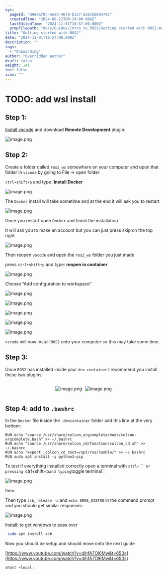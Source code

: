 ```yaml
---
sys:
  pageId: "89e0a78c-4e2b-4070-b327-d28cb0694742"
  createdTime: "2024-08-21T00:24:00.000Z"
  lastEditedTime: "2024-11-01T18:57:00.000Z"
  propFilepath: "docs/Guides/intro_to_ROS2/Getting started with ROS2.md"
title: "Getting started with ROS2"
date: "2024-11-01T18:57:00.000Z"
description: ""
tags:
  - "Onboarding"
author: "Overridden author"
draft: false
weight: 141
toc: false
icon: ""
---
```


# TODO: add wsl install

## Step 1:

[Install vscode](https://code.visualstudio.com/download) and download **Remote Development** plugin:

![image.png](https://prod-files-secure.s3.us-west-2.amazonaws.com/d518164a-d88e-44d1-a4ee-3adb3bd8bce0/efb52993-1881-4a40-b95e-6f020334f022/image.png?X-Amz-Algorithm=AWS4-HMAC-SHA256&X-Amz-Content-Sha256=UNSIGNED-PAYLOAD&X-Amz-Credential=ASIAZI2LB466YE5KR5K3%2F20250316%2Fus-west-2%2Fs3%2Faws4_request&X-Amz-Date=20250316T210223Z&X-Amz-Expires=3600&X-Amz-Security-Token=IQoJb3JpZ2luX2VjENz%2F%2F%2F%2F%2F%2F%2F%2F%2F%2FwEaCXVzLXdlc3QtMiJIMEYCIQD1llGl8fcz%2BfiEuY3jaDb1IyyTsN3FNw76vZCcvJR03wIhAKfpOldnJ5ANgPIQMTxHUawSEB%2B%2BxiffAla1sNPZwRoOKv8DCDUQABoMNjM3NDIzMTgzODA1IgwXc1w3LrW8gsi70gIq3AMemm%2FtHGfGzoPurpv9Xy95CYLoNmnBMxxflCbp8ArL0v5ilOCkrXdovHfH0GzsCdQkzeLCg21XWJZdroyRILR1%2BrV0o772buSRWcpLjh33Xxe3LMbY%2FcRpvPizp3HmADDUeZPwYAKNeTcjxT%2BtV3VVWE%2BZXWeKYJQv5kdqkze3l%2Fhx1eaqcQ2iQTD6x1LOap0sKbo7Q41NOx2yaoM7Mid7h2IHFmVGDZcrRlG4rUVmzyUbr4IXpiWro0epyss659Wibt3Y72ypChFFcH0SxWN60g0%2ByUwPotHsA4r7RLwKSNtO8GccDfIWndQVYKskmgYuz181SmxLjGC71c9sao9Mbxwp75yh1U8%2BX9IUdh6TbwZk%2BP5sHaLCJWzMsItjUGMkio8I4jx0Nax3zw2xnd3Dyn6NmztwY8ZyOcwDv3KVngiPKeaBeejcva5w0Toa%2BsL3ZBEVXRdi3XiTUQSIJuQPM9mRNW%2B%2B8WzG1M186t4BGwSDZJbMedUwAv5%2FWpvieOui9U6Zl2hERjw%2FY3q%2BBQIr6UtmHCeRQp54qklhKhKhk5bLKGZUn4UEhb2Z%2B0b7M9ss7Pgpvad2q3T6t%2BSUwKB%2FJjda2mvapHGloHypIGdo94I3XMJsb%2BwGLp%2FmlTDR3Ny%2BBjqkAVtWmgE8ZaEe28sl8XZB%2B2N3j4zDvDrynVFj5BUS3CrlWqQaFRZhF7BZawVgxzIT7JdhWPdX2Qq4HDm9z6VUL8FLg4GMZQRcarWQ%2BzKETFSnE0EdvOLPuFu%2BoWyJYNc7bWQunF192JeuZwbNMavqh1nA2vXGI9CGU5dmpjKmfxbqFt%2FAKG0bf43mWF82JpVRLiVb22l%2B6y5Y1OlQqhbRcCiflvQ2&X-Amz-Signature=defb6cefa73a916cc01b571a8834979e2554f0e2cc380b401d0ae20c4d7e1ae0&X-Amz-SignedHeaders=host&x-id=GetObject)

## Step 2:

Create a folder called `ros2_ws` somewhere on your computer and open that folder in `vscode` by going to File → open folder 

`ctrl+shift+p` and type: **Install Docker**

![image.png](https://prod-files-secure.s3.us-west-2.amazonaws.com/d518164a-d88e-44d1-a4ee-3adb3bd8bce0/2269dc0e-1cd5-47ff-bceb-c04ad9b2eab0/image.png?X-Amz-Algorithm=AWS4-HMAC-SHA256&X-Amz-Content-Sha256=UNSIGNED-PAYLOAD&X-Amz-Credential=ASIAZI2LB466YE5KR5K3%2F20250316%2Fus-west-2%2Fs3%2Faws4_request&X-Amz-Date=20250316T210223Z&X-Amz-Expires=3600&X-Amz-Security-Token=IQoJb3JpZ2luX2VjENz%2F%2F%2F%2F%2F%2F%2F%2F%2F%2FwEaCXVzLXdlc3QtMiJIMEYCIQD1llGl8fcz%2BfiEuY3jaDb1IyyTsN3FNw76vZCcvJR03wIhAKfpOldnJ5ANgPIQMTxHUawSEB%2B%2BxiffAla1sNPZwRoOKv8DCDUQABoMNjM3NDIzMTgzODA1IgwXc1w3LrW8gsi70gIq3AMemm%2FtHGfGzoPurpv9Xy95CYLoNmnBMxxflCbp8ArL0v5ilOCkrXdovHfH0GzsCdQkzeLCg21XWJZdroyRILR1%2BrV0o772buSRWcpLjh33Xxe3LMbY%2FcRpvPizp3HmADDUeZPwYAKNeTcjxT%2BtV3VVWE%2BZXWeKYJQv5kdqkze3l%2Fhx1eaqcQ2iQTD6x1LOap0sKbo7Q41NOx2yaoM7Mid7h2IHFmVGDZcrRlG4rUVmzyUbr4IXpiWro0epyss659Wibt3Y72ypChFFcH0SxWN60g0%2ByUwPotHsA4r7RLwKSNtO8GccDfIWndQVYKskmgYuz181SmxLjGC71c9sao9Mbxwp75yh1U8%2BX9IUdh6TbwZk%2BP5sHaLCJWzMsItjUGMkio8I4jx0Nax3zw2xnd3Dyn6NmztwY8ZyOcwDv3KVngiPKeaBeejcva5w0Toa%2BsL3ZBEVXRdi3XiTUQSIJuQPM9mRNW%2B%2B8WzG1M186t4BGwSDZJbMedUwAv5%2FWpvieOui9U6Zl2hERjw%2FY3q%2BBQIr6UtmHCeRQp54qklhKhKhk5bLKGZUn4UEhb2Z%2B0b7M9ss7Pgpvad2q3T6t%2BSUwKB%2FJjda2mvapHGloHypIGdo94I3XMJsb%2BwGLp%2FmlTDR3Ny%2BBjqkAVtWmgE8ZaEe28sl8XZB%2B2N3j4zDvDrynVFj5BUS3CrlWqQaFRZhF7BZawVgxzIT7JdhWPdX2Qq4HDm9z6VUL8FLg4GMZQRcarWQ%2BzKETFSnE0EdvOLPuFu%2BoWyJYNc7bWQunF192JeuZwbNMavqh1nA2vXGI9CGU5dmpjKmfxbqFt%2FAKG0bf43mWF82JpVRLiVb22l%2B6y5Y1OlQqhbRcCiflvQ2&X-Amz-Signature=66f9c295ab3f588f9bb1c5fbce08a3481be4f49b1401ff5069a5723fdc82402e&X-Amz-SignedHeaders=host&x-id=GetObject)

The `Docker` install will take sometime and at the end it will ask you to restart

![image.png](https://prod-files-secure.s3.us-west-2.amazonaws.com/d518164a-d88e-44d1-a4ee-3adb3bd8bce0/ed233f78-be33-4b1f-b89c-9c346c0e961e/image.png?X-Amz-Algorithm=AWS4-HMAC-SHA256&X-Amz-Content-Sha256=UNSIGNED-PAYLOAD&X-Amz-Credential=ASIAZI2LB466YE5KR5K3%2F20250316%2Fus-west-2%2Fs3%2Faws4_request&X-Amz-Date=20250316T210223Z&X-Amz-Expires=3600&X-Amz-Security-Token=IQoJb3JpZ2luX2VjENz%2F%2F%2F%2F%2F%2F%2F%2F%2F%2FwEaCXVzLXdlc3QtMiJIMEYCIQD1llGl8fcz%2BfiEuY3jaDb1IyyTsN3FNw76vZCcvJR03wIhAKfpOldnJ5ANgPIQMTxHUawSEB%2B%2BxiffAla1sNPZwRoOKv8DCDUQABoMNjM3NDIzMTgzODA1IgwXc1w3LrW8gsi70gIq3AMemm%2FtHGfGzoPurpv9Xy95CYLoNmnBMxxflCbp8ArL0v5ilOCkrXdovHfH0GzsCdQkzeLCg21XWJZdroyRILR1%2BrV0o772buSRWcpLjh33Xxe3LMbY%2FcRpvPizp3HmADDUeZPwYAKNeTcjxT%2BtV3VVWE%2BZXWeKYJQv5kdqkze3l%2Fhx1eaqcQ2iQTD6x1LOap0sKbo7Q41NOx2yaoM7Mid7h2IHFmVGDZcrRlG4rUVmzyUbr4IXpiWro0epyss659Wibt3Y72ypChFFcH0SxWN60g0%2ByUwPotHsA4r7RLwKSNtO8GccDfIWndQVYKskmgYuz181SmxLjGC71c9sao9Mbxwp75yh1U8%2BX9IUdh6TbwZk%2BP5sHaLCJWzMsItjUGMkio8I4jx0Nax3zw2xnd3Dyn6NmztwY8ZyOcwDv3KVngiPKeaBeejcva5w0Toa%2BsL3ZBEVXRdi3XiTUQSIJuQPM9mRNW%2B%2B8WzG1M186t4BGwSDZJbMedUwAv5%2FWpvieOui9U6Zl2hERjw%2FY3q%2BBQIr6UtmHCeRQp54qklhKhKhk5bLKGZUn4UEhb2Z%2B0b7M9ss7Pgpvad2q3T6t%2BSUwKB%2FJjda2mvapHGloHypIGdo94I3XMJsb%2BwGLp%2FmlTDR3Ny%2BBjqkAVtWmgE8ZaEe28sl8XZB%2B2N3j4zDvDrynVFj5BUS3CrlWqQaFRZhF7BZawVgxzIT7JdhWPdX2Qq4HDm9z6VUL8FLg4GMZQRcarWQ%2BzKETFSnE0EdvOLPuFu%2BoWyJYNc7bWQunF192JeuZwbNMavqh1nA2vXGI9CGU5dmpjKmfxbqFt%2FAKG0bf43mWF82JpVRLiVb22l%2B6y5Y1OlQqhbRcCiflvQ2&X-Amz-Signature=5a648e2b77e040c155d264e70484aba3303de645405aacdda9978ccfbbd3dc92&X-Amz-SignedHeaders=host&x-id=GetObject)

Once you restart open `Docker` and finish the installation

It will ask you to make an account but you can just press skip on the top right

![image.png](https://prod-files-secure.s3.us-west-2.amazonaws.com/d518164a-d88e-44d1-a4ee-3adb3bd8bce0/21010ad9-1659-4fd9-9f59-9932a09b2a3d/image.png?X-Amz-Algorithm=AWS4-HMAC-SHA256&X-Amz-Content-Sha256=UNSIGNED-PAYLOAD&X-Amz-Credential=ASIAZI2LB466YE5KR5K3%2F20250316%2Fus-west-2%2Fs3%2Faws4_request&X-Amz-Date=20250316T210223Z&X-Amz-Expires=3600&X-Amz-Security-Token=IQoJb3JpZ2luX2VjENz%2F%2F%2F%2F%2F%2F%2F%2F%2F%2FwEaCXVzLXdlc3QtMiJIMEYCIQD1llGl8fcz%2BfiEuY3jaDb1IyyTsN3FNw76vZCcvJR03wIhAKfpOldnJ5ANgPIQMTxHUawSEB%2B%2BxiffAla1sNPZwRoOKv8DCDUQABoMNjM3NDIzMTgzODA1IgwXc1w3LrW8gsi70gIq3AMemm%2FtHGfGzoPurpv9Xy95CYLoNmnBMxxflCbp8ArL0v5ilOCkrXdovHfH0GzsCdQkzeLCg21XWJZdroyRILR1%2BrV0o772buSRWcpLjh33Xxe3LMbY%2FcRpvPizp3HmADDUeZPwYAKNeTcjxT%2BtV3VVWE%2BZXWeKYJQv5kdqkze3l%2Fhx1eaqcQ2iQTD6x1LOap0sKbo7Q41NOx2yaoM7Mid7h2IHFmVGDZcrRlG4rUVmzyUbr4IXpiWro0epyss659Wibt3Y72ypChFFcH0SxWN60g0%2ByUwPotHsA4r7RLwKSNtO8GccDfIWndQVYKskmgYuz181SmxLjGC71c9sao9Mbxwp75yh1U8%2BX9IUdh6TbwZk%2BP5sHaLCJWzMsItjUGMkio8I4jx0Nax3zw2xnd3Dyn6NmztwY8ZyOcwDv3KVngiPKeaBeejcva5w0Toa%2BsL3ZBEVXRdi3XiTUQSIJuQPM9mRNW%2B%2B8WzG1M186t4BGwSDZJbMedUwAv5%2FWpvieOui9U6Zl2hERjw%2FY3q%2BBQIr6UtmHCeRQp54qklhKhKhk5bLKGZUn4UEhb2Z%2B0b7M9ss7Pgpvad2q3T6t%2BSUwKB%2FJjda2mvapHGloHypIGdo94I3XMJsb%2BwGLp%2FmlTDR3Ny%2BBjqkAVtWmgE8ZaEe28sl8XZB%2B2N3j4zDvDrynVFj5BUS3CrlWqQaFRZhF7BZawVgxzIT7JdhWPdX2Qq4HDm9z6VUL8FLg4GMZQRcarWQ%2BzKETFSnE0EdvOLPuFu%2BoWyJYNc7bWQunF192JeuZwbNMavqh1nA2vXGI9CGU5dmpjKmfxbqFt%2FAKG0bf43mWF82JpVRLiVb22l%2B6y5Y1OlQqhbRcCiflvQ2&X-Amz-Signature=b9b21c8cd613a522b40479e066dcc7f319891fb1866c644fe29e1a919d227637&X-Amz-SignedHeaders=host&x-id=GetObject)

Then reopen `vscode` and open the `ros2_ws` folder you just made

press `ctrl+shift+p` and type: **reopen in container**

![image.png](https://prod-files-secure.s3.us-west-2.amazonaws.com/d518164a-d88e-44d1-a4ee-3adb3bd8bce0/4e93b8c2-41ad-488c-8095-c74205196118/image.png?X-Amz-Algorithm=AWS4-HMAC-SHA256&X-Amz-Content-Sha256=UNSIGNED-PAYLOAD&X-Amz-Credential=ASIAZI2LB466YE5KR5K3%2F20250316%2Fus-west-2%2Fs3%2Faws4_request&X-Amz-Date=20250316T210223Z&X-Amz-Expires=3600&X-Amz-Security-Token=IQoJb3JpZ2luX2VjENz%2F%2F%2F%2F%2F%2F%2F%2F%2F%2FwEaCXVzLXdlc3QtMiJIMEYCIQD1llGl8fcz%2BfiEuY3jaDb1IyyTsN3FNw76vZCcvJR03wIhAKfpOldnJ5ANgPIQMTxHUawSEB%2B%2BxiffAla1sNPZwRoOKv8DCDUQABoMNjM3NDIzMTgzODA1IgwXc1w3LrW8gsi70gIq3AMemm%2FtHGfGzoPurpv9Xy95CYLoNmnBMxxflCbp8ArL0v5ilOCkrXdovHfH0GzsCdQkzeLCg21XWJZdroyRILR1%2BrV0o772buSRWcpLjh33Xxe3LMbY%2FcRpvPizp3HmADDUeZPwYAKNeTcjxT%2BtV3VVWE%2BZXWeKYJQv5kdqkze3l%2Fhx1eaqcQ2iQTD6x1LOap0sKbo7Q41NOx2yaoM7Mid7h2IHFmVGDZcrRlG4rUVmzyUbr4IXpiWro0epyss659Wibt3Y72ypChFFcH0SxWN60g0%2ByUwPotHsA4r7RLwKSNtO8GccDfIWndQVYKskmgYuz181SmxLjGC71c9sao9Mbxwp75yh1U8%2BX9IUdh6TbwZk%2BP5sHaLCJWzMsItjUGMkio8I4jx0Nax3zw2xnd3Dyn6NmztwY8ZyOcwDv3KVngiPKeaBeejcva5w0Toa%2BsL3ZBEVXRdi3XiTUQSIJuQPM9mRNW%2B%2B8WzG1M186t4BGwSDZJbMedUwAv5%2FWpvieOui9U6Zl2hERjw%2FY3q%2BBQIr6UtmHCeRQp54qklhKhKhk5bLKGZUn4UEhb2Z%2B0b7M9ss7Pgpvad2q3T6t%2BSUwKB%2FJjda2mvapHGloHypIGdo94I3XMJsb%2BwGLp%2FmlTDR3Ny%2BBjqkAVtWmgE8ZaEe28sl8XZB%2B2N3j4zDvDrynVFj5BUS3CrlWqQaFRZhF7BZawVgxzIT7JdhWPdX2Qq4HDm9z6VUL8FLg4GMZQRcarWQ%2BzKETFSnE0EdvOLPuFu%2BoWyJYNc7bWQunF192JeuZwbNMavqh1nA2vXGI9CGU5dmpjKmfxbqFt%2FAKG0bf43mWF82JpVRLiVb22l%2B6y5Y1OlQqhbRcCiflvQ2&X-Amz-Signature=638bd3592a18ce3cb820ad0da911a2f66db05b96d6ac65f2c7f7579503d34c57&X-Amz-SignedHeaders=host&x-id=GetObject)

Choose “Add configuration to workspace”

![image.png](https://prod-files-secure.s3.us-west-2.amazonaws.com/d518164a-d88e-44d1-a4ee-3adb3bd8bce0/9560b282-5060-4989-ba37-97e7b2c22476/image.png?X-Amz-Algorithm=AWS4-HMAC-SHA256&X-Amz-Content-Sha256=UNSIGNED-PAYLOAD&X-Amz-Credential=ASIAZI2LB466YE5KR5K3%2F20250316%2Fus-west-2%2Fs3%2Faws4_request&X-Amz-Date=20250316T210223Z&X-Amz-Expires=3600&X-Amz-Security-Token=IQoJb3JpZ2luX2VjENz%2F%2F%2F%2F%2F%2F%2F%2F%2F%2FwEaCXVzLXdlc3QtMiJIMEYCIQD1llGl8fcz%2BfiEuY3jaDb1IyyTsN3FNw76vZCcvJR03wIhAKfpOldnJ5ANgPIQMTxHUawSEB%2B%2BxiffAla1sNPZwRoOKv8DCDUQABoMNjM3NDIzMTgzODA1IgwXc1w3LrW8gsi70gIq3AMemm%2FtHGfGzoPurpv9Xy95CYLoNmnBMxxflCbp8ArL0v5ilOCkrXdovHfH0GzsCdQkzeLCg21XWJZdroyRILR1%2BrV0o772buSRWcpLjh33Xxe3LMbY%2FcRpvPizp3HmADDUeZPwYAKNeTcjxT%2BtV3VVWE%2BZXWeKYJQv5kdqkze3l%2Fhx1eaqcQ2iQTD6x1LOap0sKbo7Q41NOx2yaoM7Mid7h2IHFmVGDZcrRlG4rUVmzyUbr4IXpiWro0epyss659Wibt3Y72ypChFFcH0SxWN60g0%2ByUwPotHsA4r7RLwKSNtO8GccDfIWndQVYKskmgYuz181SmxLjGC71c9sao9Mbxwp75yh1U8%2BX9IUdh6TbwZk%2BP5sHaLCJWzMsItjUGMkio8I4jx0Nax3zw2xnd3Dyn6NmztwY8ZyOcwDv3KVngiPKeaBeejcva5w0Toa%2BsL3ZBEVXRdi3XiTUQSIJuQPM9mRNW%2B%2B8WzG1M186t4BGwSDZJbMedUwAv5%2FWpvieOui9U6Zl2hERjw%2FY3q%2BBQIr6UtmHCeRQp54qklhKhKhk5bLKGZUn4UEhb2Z%2B0b7M9ss7Pgpvad2q3T6t%2BSUwKB%2FJjda2mvapHGloHypIGdo94I3XMJsb%2BwGLp%2FmlTDR3Ny%2BBjqkAVtWmgE8ZaEe28sl8XZB%2B2N3j4zDvDrynVFj5BUS3CrlWqQaFRZhF7BZawVgxzIT7JdhWPdX2Qq4HDm9z6VUL8FLg4GMZQRcarWQ%2BzKETFSnE0EdvOLPuFu%2BoWyJYNc7bWQunF192JeuZwbNMavqh1nA2vXGI9CGU5dmpjKmfxbqFt%2FAKG0bf43mWF82JpVRLiVb22l%2B6y5Y1OlQqhbRcCiflvQ2&X-Amz-Signature=578c0f8219903cd415c1943fe6f87c5a15055478ac36a1a228b4a3e47488490a&X-Amz-SignedHeaders=host&x-id=GetObject)

![image.png](https://prod-files-secure.s3.us-west-2.amazonaws.com/d518164a-d88e-44d1-a4ee-3adb3bd8bce0/2ee63f81-886b-48e8-a553-dc6e5eac99e4/image.png?X-Amz-Algorithm=AWS4-HMAC-SHA256&X-Amz-Content-Sha256=UNSIGNED-PAYLOAD&X-Amz-Credential=ASIAZI2LB466YE5KR5K3%2F20250316%2Fus-west-2%2Fs3%2Faws4_request&X-Amz-Date=20250316T210223Z&X-Amz-Expires=3600&X-Amz-Security-Token=IQoJb3JpZ2luX2VjENz%2F%2F%2F%2F%2F%2F%2F%2F%2F%2FwEaCXVzLXdlc3QtMiJIMEYCIQD1llGl8fcz%2BfiEuY3jaDb1IyyTsN3FNw76vZCcvJR03wIhAKfpOldnJ5ANgPIQMTxHUawSEB%2B%2BxiffAla1sNPZwRoOKv8DCDUQABoMNjM3NDIzMTgzODA1IgwXc1w3LrW8gsi70gIq3AMemm%2FtHGfGzoPurpv9Xy95CYLoNmnBMxxflCbp8ArL0v5ilOCkrXdovHfH0GzsCdQkzeLCg21XWJZdroyRILR1%2BrV0o772buSRWcpLjh33Xxe3LMbY%2FcRpvPizp3HmADDUeZPwYAKNeTcjxT%2BtV3VVWE%2BZXWeKYJQv5kdqkze3l%2Fhx1eaqcQ2iQTD6x1LOap0sKbo7Q41NOx2yaoM7Mid7h2IHFmVGDZcrRlG4rUVmzyUbr4IXpiWro0epyss659Wibt3Y72ypChFFcH0SxWN60g0%2ByUwPotHsA4r7RLwKSNtO8GccDfIWndQVYKskmgYuz181SmxLjGC71c9sao9Mbxwp75yh1U8%2BX9IUdh6TbwZk%2BP5sHaLCJWzMsItjUGMkio8I4jx0Nax3zw2xnd3Dyn6NmztwY8ZyOcwDv3KVngiPKeaBeejcva5w0Toa%2BsL3ZBEVXRdi3XiTUQSIJuQPM9mRNW%2B%2B8WzG1M186t4BGwSDZJbMedUwAv5%2FWpvieOui9U6Zl2hERjw%2FY3q%2BBQIr6UtmHCeRQp54qklhKhKhk5bLKGZUn4UEhb2Z%2B0b7M9ss7Pgpvad2q3T6t%2BSUwKB%2FJjda2mvapHGloHypIGdo94I3XMJsb%2BwGLp%2FmlTDR3Ny%2BBjqkAVtWmgE8ZaEe28sl8XZB%2B2N3j4zDvDrynVFj5BUS3CrlWqQaFRZhF7BZawVgxzIT7JdhWPdX2Qq4HDm9z6VUL8FLg4GMZQRcarWQ%2BzKETFSnE0EdvOLPuFu%2BoWyJYNc7bWQunF192JeuZwbNMavqh1nA2vXGI9CGU5dmpjKmfxbqFt%2FAKG0bf43mWF82JpVRLiVb22l%2B6y5Y1OlQqhbRcCiflvQ2&X-Amz-Signature=850939c2d3f48b4a35f3ae85f99f925bee66489574e6382f3d4d5d701fbd31de&X-Amz-SignedHeaders=host&x-id=GetObject)

![image.png](https://prod-files-secure.s3.us-west-2.amazonaws.com/d518164a-d88e-44d1-a4ee-3adb3bd8bce0/ae1580b2-b048-407e-aed9-b584224a7a04/image.png?X-Amz-Algorithm=AWS4-HMAC-SHA256&X-Amz-Content-Sha256=UNSIGNED-PAYLOAD&X-Amz-Credential=ASIAZI2LB466YE5KR5K3%2F20250316%2Fus-west-2%2Fs3%2Faws4_request&X-Amz-Date=20250316T210223Z&X-Amz-Expires=3600&X-Amz-Security-Token=IQoJb3JpZ2luX2VjENz%2F%2F%2F%2F%2F%2F%2F%2F%2F%2FwEaCXVzLXdlc3QtMiJIMEYCIQD1llGl8fcz%2BfiEuY3jaDb1IyyTsN3FNw76vZCcvJR03wIhAKfpOldnJ5ANgPIQMTxHUawSEB%2B%2BxiffAla1sNPZwRoOKv8DCDUQABoMNjM3NDIzMTgzODA1IgwXc1w3LrW8gsi70gIq3AMemm%2FtHGfGzoPurpv9Xy95CYLoNmnBMxxflCbp8ArL0v5ilOCkrXdovHfH0GzsCdQkzeLCg21XWJZdroyRILR1%2BrV0o772buSRWcpLjh33Xxe3LMbY%2FcRpvPizp3HmADDUeZPwYAKNeTcjxT%2BtV3VVWE%2BZXWeKYJQv5kdqkze3l%2Fhx1eaqcQ2iQTD6x1LOap0sKbo7Q41NOx2yaoM7Mid7h2IHFmVGDZcrRlG4rUVmzyUbr4IXpiWro0epyss659Wibt3Y72ypChFFcH0SxWN60g0%2ByUwPotHsA4r7RLwKSNtO8GccDfIWndQVYKskmgYuz181SmxLjGC71c9sao9Mbxwp75yh1U8%2BX9IUdh6TbwZk%2BP5sHaLCJWzMsItjUGMkio8I4jx0Nax3zw2xnd3Dyn6NmztwY8ZyOcwDv3KVngiPKeaBeejcva5w0Toa%2BsL3ZBEVXRdi3XiTUQSIJuQPM9mRNW%2B%2B8WzG1M186t4BGwSDZJbMedUwAv5%2FWpvieOui9U6Zl2hERjw%2FY3q%2BBQIr6UtmHCeRQp54qklhKhKhk5bLKGZUn4UEhb2Z%2B0b7M9ss7Pgpvad2q3T6t%2BSUwKB%2FJjda2mvapHGloHypIGdo94I3XMJsb%2BwGLp%2FmlTDR3Ny%2BBjqkAVtWmgE8ZaEe28sl8XZB%2B2N3j4zDvDrynVFj5BUS3CrlWqQaFRZhF7BZawVgxzIT7JdhWPdX2Qq4HDm9z6VUL8FLg4GMZQRcarWQ%2BzKETFSnE0EdvOLPuFu%2BoWyJYNc7bWQunF192JeuZwbNMavqh1nA2vXGI9CGU5dmpjKmfxbqFt%2FAKG0bf43mWF82JpVRLiVb22l%2B6y5Y1OlQqhbRcCiflvQ2&X-Amz-Signature=2ce076ccbacf508873cc6232e665593cd88430aa9fc128b427e711b4b48db659&X-Amz-SignedHeaders=host&x-id=GetObject)

![image.png](https://prod-files-secure.s3.us-west-2.amazonaws.com/d518164a-d88e-44d1-a4ee-3adb3bd8bce0/53255b28-f75e-430f-b9e3-c0ac8577e42b/image.png?X-Amz-Algorithm=AWS4-HMAC-SHA256&X-Amz-Content-Sha256=UNSIGNED-PAYLOAD&X-Amz-Credential=ASIAZI2LB466YE5KR5K3%2F20250316%2Fus-west-2%2Fs3%2Faws4_request&X-Amz-Date=20250316T210223Z&X-Amz-Expires=3600&X-Amz-Security-Token=IQoJb3JpZ2luX2VjENz%2F%2F%2F%2F%2F%2F%2F%2F%2F%2FwEaCXVzLXdlc3QtMiJIMEYCIQD1llGl8fcz%2BfiEuY3jaDb1IyyTsN3FNw76vZCcvJR03wIhAKfpOldnJ5ANgPIQMTxHUawSEB%2B%2BxiffAla1sNPZwRoOKv8DCDUQABoMNjM3NDIzMTgzODA1IgwXc1w3LrW8gsi70gIq3AMemm%2FtHGfGzoPurpv9Xy95CYLoNmnBMxxflCbp8ArL0v5ilOCkrXdovHfH0GzsCdQkzeLCg21XWJZdroyRILR1%2BrV0o772buSRWcpLjh33Xxe3LMbY%2FcRpvPizp3HmADDUeZPwYAKNeTcjxT%2BtV3VVWE%2BZXWeKYJQv5kdqkze3l%2Fhx1eaqcQ2iQTD6x1LOap0sKbo7Q41NOx2yaoM7Mid7h2IHFmVGDZcrRlG4rUVmzyUbr4IXpiWro0epyss659Wibt3Y72ypChFFcH0SxWN60g0%2ByUwPotHsA4r7RLwKSNtO8GccDfIWndQVYKskmgYuz181SmxLjGC71c9sao9Mbxwp75yh1U8%2BX9IUdh6TbwZk%2BP5sHaLCJWzMsItjUGMkio8I4jx0Nax3zw2xnd3Dyn6NmztwY8ZyOcwDv3KVngiPKeaBeejcva5w0Toa%2BsL3ZBEVXRdi3XiTUQSIJuQPM9mRNW%2B%2B8WzG1M186t4BGwSDZJbMedUwAv5%2FWpvieOui9U6Zl2hERjw%2FY3q%2BBQIr6UtmHCeRQp54qklhKhKhk5bLKGZUn4UEhb2Z%2B0b7M9ss7Pgpvad2q3T6t%2BSUwKB%2FJjda2mvapHGloHypIGdo94I3XMJsb%2BwGLp%2FmlTDR3Ny%2BBjqkAVtWmgE8ZaEe28sl8XZB%2B2N3j4zDvDrynVFj5BUS3CrlWqQaFRZhF7BZawVgxzIT7JdhWPdX2Qq4HDm9z6VUL8FLg4GMZQRcarWQ%2BzKETFSnE0EdvOLPuFu%2BoWyJYNc7bWQunF192JeuZwbNMavqh1nA2vXGI9CGU5dmpjKmfxbqFt%2FAKG0bf43mWF82JpVRLiVb22l%2B6y5Y1OlQqhbRcCiflvQ2&X-Amz-Signature=5dedc9a028b40b6097a3af079c070b7e472c5863bf14ff0bf807f60b87c45b52&X-Amz-SignedHeaders=host&x-id=GetObject)

![image.png](https://prod-files-secure.s3.us-west-2.amazonaws.com/d518164a-d88e-44d1-a4ee-3adb3bd8bce0/7c562767-5af9-4ffb-97d1-327bcdf4ee00/image.png?X-Amz-Algorithm=AWS4-HMAC-SHA256&X-Amz-Content-Sha256=UNSIGNED-PAYLOAD&X-Amz-Credential=ASIAZI2LB466YE5KR5K3%2F20250316%2Fus-west-2%2Fs3%2Faws4_request&X-Amz-Date=20250316T210223Z&X-Amz-Expires=3600&X-Amz-Security-Token=IQoJb3JpZ2luX2VjENz%2F%2F%2F%2F%2F%2F%2F%2F%2F%2FwEaCXVzLXdlc3QtMiJIMEYCIQD1llGl8fcz%2BfiEuY3jaDb1IyyTsN3FNw76vZCcvJR03wIhAKfpOldnJ5ANgPIQMTxHUawSEB%2B%2BxiffAla1sNPZwRoOKv8DCDUQABoMNjM3NDIzMTgzODA1IgwXc1w3LrW8gsi70gIq3AMemm%2FtHGfGzoPurpv9Xy95CYLoNmnBMxxflCbp8ArL0v5ilOCkrXdovHfH0GzsCdQkzeLCg21XWJZdroyRILR1%2BrV0o772buSRWcpLjh33Xxe3LMbY%2FcRpvPizp3HmADDUeZPwYAKNeTcjxT%2BtV3VVWE%2BZXWeKYJQv5kdqkze3l%2Fhx1eaqcQ2iQTD6x1LOap0sKbo7Q41NOx2yaoM7Mid7h2IHFmVGDZcrRlG4rUVmzyUbr4IXpiWro0epyss659Wibt3Y72ypChFFcH0SxWN60g0%2ByUwPotHsA4r7RLwKSNtO8GccDfIWndQVYKskmgYuz181SmxLjGC71c9sao9Mbxwp75yh1U8%2BX9IUdh6TbwZk%2BP5sHaLCJWzMsItjUGMkio8I4jx0Nax3zw2xnd3Dyn6NmztwY8ZyOcwDv3KVngiPKeaBeejcva5w0Toa%2BsL3ZBEVXRdi3XiTUQSIJuQPM9mRNW%2B%2B8WzG1M186t4BGwSDZJbMedUwAv5%2FWpvieOui9U6Zl2hERjw%2FY3q%2BBQIr6UtmHCeRQp54qklhKhKhk5bLKGZUn4UEhb2Z%2B0b7M9ss7Pgpvad2q3T6t%2BSUwKB%2FJjda2mvapHGloHypIGdo94I3XMJsb%2BwGLp%2FmlTDR3Ny%2BBjqkAVtWmgE8ZaEe28sl8XZB%2B2N3j4zDvDrynVFj5BUS3CrlWqQaFRZhF7BZawVgxzIT7JdhWPdX2Qq4HDm9z6VUL8FLg4GMZQRcarWQ%2BzKETFSnE0EdvOLPuFu%2BoWyJYNc7bWQunF192JeuZwbNMavqh1nA2vXGI9CGU5dmpjKmfxbqFt%2FAKG0bf43mWF82JpVRLiVb22l%2B6y5Y1OlQqhbRcCiflvQ2&X-Amz-Signature=232d59fe47787dfd3953c4fb22a003d068e8bdb087d740451a63feb5c7a42a3f&X-Amz-SignedHeaders=host&x-id=GetObject)

`vscode` will now install `ROS2` onto your computer so this may take some time.

## Step 3:

Once `ROS2` has installed inside your `dev-container` I recommend you install these two plugins:

<div style="display: flex;flex-direction: row; column-gap:10px; max-width: 630px;justify-content: center;">
<div>

![image.png](https://prod-files-secure.s3.us-west-2.amazonaws.com/d518164a-d88e-44d1-a4ee-3adb3bd8bce0/3fc3d550-5a54-4ba1-ba6b-faa01cdb7369/image.png?X-Amz-Algorithm=AWS4-HMAC-SHA256&X-Amz-Content-Sha256=UNSIGNED-PAYLOAD&X-Amz-Credential=ASIAZI2LB466RUJ4UHVL%2F20250316%2Fus-west-2%2Fs3%2Faws4_request&X-Amz-Date=20250316T210224Z&X-Amz-Expires=3600&X-Amz-Security-Token=IQoJb3JpZ2luX2VjENz%2F%2F%2F%2F%2F%2F%2F%2F%2F%2FwEaCXVzLXdlc3QtMiJIMEYCIQCbFBUZhhZaaH7RaIYL9rDeAwXkKmysWwWrz6c5byuIvQIhAJJFjOrdKHDhAjG1azRGGVV2cvU0y2S11Dy0dI8k%2FdG7Kv8DCDUQABoMNjM3NDIzMTgzODA1IgxzlBIQhUVncK7JI94q3ANFai1jGrTM3bps95rOK5ADFmrEvtFgJUYLRUtaxUFkIjiNk%2BqpphBhoYlcKEWGqVIX7s3ag6%2FLk25cSZwjAe6F3CLUE1LDUDq2haItxpKfcXHuwCAqRljZcjYAZBwEe4Gjxy5GM984alss0oGYHMHcWcQd63kjuNsgsa%2BeKvpxrdaUJTeCM%2F1Nh4YMTTIcurP9m4g5efbX724do1Su65UKo6dppRl7aSNs%2FUzzxvrczXRIj%2BKJHKV5KhpKos3PqP7NSTVIqhjethtHulgQkFBZ11A5kyOkPtkw%2B%2BDsALulmny47w20Y%2F%2F9xVmSrQV2VPztSYvORtC0aHth5mvasWio3P22D5TkgFGON61tx5BF6dw84aExGcJHaEWHg6DLWjqMQm2lt1EryCcrf5kzhhuOdjBnpdoCikNacGV04P1rMGJQI2N2qyB%2Fl%2BvkaEWfOac07ZuQQKrj2TuOL7qBcVIzlbyjfXI0FsZl0JFuYC7vnvhXREjsQrh5X%2BYGSZm2Q3JAPqZj1KAIAVGDZkjvPhW43SnCoLns3%2FEPR1H%2BcMFfebQY0N%2FVxbIAuUMeNfI9j1YX0ZBOC8uvdrERBLuaM8T5HB3pqku0lKF%2BTNfUiKTksJXOEmRuPiWDhweNXzDC3Ny%2BBjqkAfr1enIumUpu3418dXBlEKp%2BRRl%2Bf8yc9%2FG6sYs80JniF5QJO4S5Es6Vb2JZwSNQXJpirRwuOkH4fMwVCUOR5VXZh8mvZ3NR13CtTG2Fz3cy2hCD6yKtIsKYiUjFZRVvOxXlgT9UYY67FkiWomUZOHe%2BFxCnMfSHqTM72C1gXwsDQNLdrFKsDTKiapyqljx%2BVx5hleAMoMgKHnupGkxSGe%2BYFGSE&X-Amz-Signature=405a28005be9f50f7046476f2a3a86e89bc54d0012f1d8c458eab6686cd6dc03&X-Amz-SignedHeaders=host&x-id=GetObject)

</div>
<div>

![image.png](https://prod-files-secure.s3.us-west-2.amazonaws.com/d518164a-d88e-44d1-a4ee-3adb3bd8bce0/d994cc66-13c2-4093-a5a3-f84cf4601a82/image.png?X-Amz-Algorithm=AWS4-HMAC-SHA256&X-Amz-Content-Sha256=UNSIGNED-PAYLOAD&X-Amz-Credential=ASIAZI2LB466THB5LOVS%2F20250316%2Fus-west-2%2Fs3%2Faws4_request&X-Amz-Date=20250316T210225Z&X-Amz-Expires=3600&X-Amz-Security-Token=IQoJb3JpZ2luX2VjENz%2F%2F%2F%2F%2F%2F%2F%2F%2F%2FwEaCXVzLXdlc3QtMiJHMEUCIHD%2BFWmK6aevU2%2BwypOkkXg5yrYPsISI3iBfvO9%2FLWshAiEAlDqWHra0yBDi6USm%2FnoPnyxtegWgAEEngYQLU5%2FdRxoq%2FwMINRAAGgw2Mzc0MjMxODM4MDUiDAP%2Bx%2B1QctthnEhXrSrcA18fFYPQX3ccTRfvsWre2Xl3T75OOxsECKHcDaR65oryaAT6AJYWWuimS1mzVLUqcdtN3eT58fJL1RpXIh%2BoHtlJnw98%2F0hxSFSEBX4LjZJtSQPvCHtrATXEtVxJS7nyY%2FpDBrsxPtQRFUPIN2O163opRn58DchcR%2BOtM%2BJ3TxfSyyQBtwd4WObsvrnuzYkL2kdHO6OksSUbQB674zXw8UE8bu4aDsNNuvwV%2ByqnrlGUHy018RMUw5ax%2BLWZTc2B4BXAJ5NOynDQ3mYRWrRRdZ6OnSYotuTcmi0C4IoP5%2FmtqKvQperD1zxBit%2Fail7DsoYBkeh1UvVCZyrybsHxZojfqwn0pHD%2B2td4k%2BTDlSYzOiEEWHyrXiT0%2B7yboLiAN4LbCJpL3IbuainwBlTuCBP%2FcrEZbLm9bVWwnXCBiGeTf7tcWTEWFsf4V2Iw%2Bk7cC0DBuM9HVTNNFeDxTo6zMei9AQpcRbAcfvFiViNnMEFTCG%2FBgoVEsKWUFaEfWotWr9Gur%2FjmQhJjKfzbPleMxbBTLEpWmEkyatm3ZuoMgdje4UAhS6WMtNDBPEkeuEOfndIaBAr3t4P6J1zqlxnDpfOoESQ8c%2FudSIpT2vE%2FDUM3YnwiNwuAGHpfWF1xMKrc3L4GOqUB6R3LF3E0IdVkrYQUi4KfdZB3rExPrdvmBsmN0QpNxDE6kXk5Meak1Dekh4hMo5idohrOjI1Fvnex0V5eBS1kNxKeVdqack7pYvc5sxtYnDu3C8bAD7nD4ljWo2MCMpsqo1yuKZ4iE%2F1ZNA2%2B0lr2Pxm7zxZbJGVgWgsmBmvBb93qa9%2BHchUxuqt18XVAMLFkB2Jy2GMiL3byBO7vMS%2FbDib0lkfG&X-Amz-Signature=2a818b5173b9380f4dbfbf8609a932097ade4d85644d71171356e90f19b36701&X-Amz-SignedHeaders=host&x-id=GetObject)

</div>
</div>

## Step 4: add to `.bashrc`

In the `Docker` file inside the `.devcontainer` folder add this line at the very bottom: 

```docker
RUN echo "source /usr/share/colcon_argcomplete/hook/colcon-argcomplete.bash" >> ~/.bashrc
RUN echo "source /usr/share/colcon_cd/function/colcon_cd.sh" >> ~/.bashrc
RUN echo "export _colcon_cd_root=/opt/ros/humble/" >> ~/.bashrc
RUN sudo apt install -y python3-pip 
```

To test if everything installed correctly open a terminal with `ctrl+`` or pressing `ctrl+shift+p` and typing `toggle terminal`:

![image.png](https://prod-files-secure.s3.us-west-2.amazonaws.com/d518164a-d88e-44d1-a4ee-3adb3bd8bce0/6a4943d8-b04e-4c02-9a58-775f3384d1a5/image.png?X-Amz-Algorithm=AWS4-HMAC-SHA256&X-Amz-Content-Sha256=UNSIGNED-PAYLOAD&X-Amz-Credential=ASIAZI2LB466YE5KR5K3%2F20250316%2Fus-west-2%2Fs3%2Faws4_request&X-Amz-Date=20250316T210223Z&X-Amz-Expires=3600&X-Amz-Security-Token=IQoJb3JpZ2luX2VjENz%2F%2F%2F%2F%2F%2F%2F%2F%2F%2FwEaCXVzLXdlc3QtMiJIMEYCIQD1llGl8fcz%2BfiEuY3jaDb1IyyTsN3FNw76vZCcvJR03wIhAKfpOldnJ5ANgPIQMTxHUawSEB%2B%2BxiffAla1sNPZwRoOKv8DCDUQABoMNjM3NDIzMTgzODA1IgwXc1w3LrW8gsi70gIq3AMemm%2FtHGfGzoPurpv9Xy95CYLoNmnBMxxflCbp8ArL0v5ilOCkrXdovHfH0GzsCdQkzeLCg21XWJZdroyRILR1%2BrV0o772buSRWcpLjh33Xxe3LMbY%2FcRpvPizp3HmADDUeZPwYAKNeTcjxT%2BtV3VVWE%2BZXWeKYJQv5kdqkze3l%2Fhx1eaqcQ2iQTD6x1LOap0sKbo7Q41NOx2yaoM7Mid7h2IHFmVGDZcrRlG4rUVmzyUbr4IXpiWro0epyss659Wibt3Y72ypChFFcH0SxWN60g0%2ByUwPotHsA4r7RLwKSNtO8GccDfIWndQVYKskmgYuz181SmxLjGC71c9sao9Mbxwp75yh1U8%2BX9IUdh6TbwZk%2BP5sHaLCJWzMsItjUGMkio8I4jx0Nax3zw2xnd3Dyn6NmztwY8ZyOcwDv3KVngiPKeaBeejcva5w0Toa%2BsL3ZBEVXRdi3XiTUQSIJuQPM9mRNW%2B%2B8WzG1M186t4BGwSDZJbMedUwAv5%2FWpvieOui9U6Zl2hERjw%2FY3q%2BBQIr6UtmHCeRQp54qklhKhKhk5bLKGZUn4UEhb2Z%2B0b7M9ss7Pgpvad2q3T6t%2BSUwKB%2FJjda2mvapHGloHypIGdo94I3XMJsb%2BwGLp%2FmlTDR3Ny%2BBjqkAVtWmgE8ZaEe28sl8XZB%2B2N3j4zDvDrynVFj5BUS3CrlWqQaFRZhF7BZawVgxzIT7JdhWPdX2Qq4HDm9z6VUL8FLg4GMZQRcarWQ%2BzKETFSnE0EdvOLPuFu%2BoWyJYNc7bWQunF192JeuZwbNMavqh1nA2vXGI9CGU5dmpjKmfxbqFt%2FAKG0bf43mWF82JpVRLiVb22l%2B6y5Y1OlQqhbRcCiflvQ2&X-Amz-Signature=61b0f5f29d1330f3dadf238af3b08f6affd2c346aafef77597aca74c03e0315d&X-Amz-SignedHeaders=host&x-id=GetObject)

then 

Then type `lsb_release -a` and `echo $ROS_DISTRO` in the command prompt and you should get similar responses:

![image.png](https://prod-files-secure.s3.us-west-2.amazonaws.com/d518164a-d88e-44d1-a4ee-3adb3bd8bce0/3e635dec-a805-4e85-8b9e-d000e5b71a4e/image.png?X-Amz-Algorithm=AWS4-HMAC-SHA256&X-Amz-Content-Sha256=UNSIGNED-PAYLOAD&X-Amz-Credential=ASIAZI2LB466YE5KR5K3%2F20250316%2Fus-west-2%2Fs3%2Faws4_request&X-Amz-Date=20250316T210223Z&X-Amz-Expires=3600&X-Amz-Security-Token=IQoJb3JpZ2luX2VjENz%2F%2F%2F%2F%2F%2F%2F%2F%2F%2FwEaCXVzLXdlc3QtMiJIMEYCIQD1llGl8fcz%2BfiEuY3jaDb1IyyTsN3FNw76vZCcvJR03wIhAKfpOldnJ5ANgPIQMTxHUawSEB%2B%2BxiffAla1sNPZwRoOKv8DCDUQABoMNjM3NDIzMTgzODA1IgwXc1w3LrW8gsi70gIq3AMemm%2FtHGfGzoPurpv9Xy95CYLoNmnBMxxflCbp8ArL0v5ilOCkrXdovHfH0GzsCdQkzeLCg21XWJZdroyRILR1%2BrV0o772buSRWcpLjh33Xxe3LMbY%2FcRpvPizp3HmADDUeZPwYAKNeTcjxT%2BtV3VVWE%2BZXWeKYJQv5kdqkze3l%2Fhx1eaqcQ2iQTD6x1LOap0sKbo7Q41NOx2yaoM7Mid7h2IHFmVGDZcrRlG4rUVmzyUbr4IXpiWro0epyss659Wibt3Y72ypChFFcH0SxWN60g0%2ByUwPotHsA4r7RLwKSNtO8GccDfIWndQVYKskmgYuz181SmxLjGC71c9sao9Mbxwp75yh1U8%2BX9IUdh6TbwZk%2BP5sHaLCJWzMsItjUGMkio8I4jx0Nax3zw2xnd3Dyn6NmztwY8ZyOcwDv3KVngiPKeaBeejcva5w0Toa%2BsL3ZBEVXRdi3XiTUQSIJuQPM9mRNW%2B%2B8WzG1M186t4BGwSDZJbMedUwAv5%2FWpvieOui9U6Zl2hERjw%2FY3q%2BBQIr6UtmHCeRQp54qklhKhKhk5bLKGZUn4UEhb2Z%2B0b7M9ss7Pgpvad2q3T6t%2BSUwKB%2FJjda2mvapHGloHypIGdo94I3XMJsb%2BwGLp%2FmlTDR3Ny%2BBjqkAVtWmgE8ZaEe28sl8XZB%2B2N3j4zDvDrynVFj5BUS3CrlWqQaFRZhF7BZawVgxzIT7JdhWPdX2Qq4HDm9z6VUL8FLg4GMZQRcarWQ%2BzKETFSnE0EdvOLPuFu%2BoWyJYNc7bWQunF192JeuZwbNMavqh1nA2vXGI9CGU5dmpjKmfxbqFt%2FAKG0bf43mWF82JpVRLiVb22l%2B6y5Y1OlQqhbRcCiflvQ2&X-Amz-Signature=9f7deb1ea84e9008656b570a6349db129719f1dfd62ee56f21a2446a0e34772f&X-Amz-SignedHeaders=host&x-id=GetObject)

Install:  to get windows to pass over

```bash
 sudo apt install xcb
```

Now you should be setup and should move onto the next guide 

[https://www.youtube.com/watch?v=dihfA7Ol6Mw&t=650s](https://www.youtube.com/watch?v=dihfA7Ol6Mw&t=650s)

```python
xhost +local:
```
